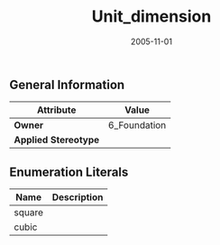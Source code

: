 ﻿---
title: Unit_dimension
toc: false
type: specs
date: "2005-11-01"
draft: false
specification: KBL
version: 2.3.sr1
documentType: "Recommendation"
elementType: Class
classes:
  - Unit_dimension
menu_name: kbl-2.3.sr1
---

## General Information

| Attribute               | Value |
|-------------------------|-------|
| **Owner**               | 6_Foundation |
| **Applied Stereotype**  |   |

## Enumeration Literals
| Name          | **Description** |
|---------------|-----------------|
| square |  |
| cubic |  |
